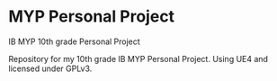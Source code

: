 # MYP Personal Project
IB MYP 10th grade Personal Project

Repository for my 10th grade IB MYP Personal Project. Using UE4 and licensed under GPLv3.
